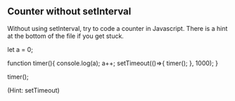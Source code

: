 ## Counter without setInterval

Without using setInterval, try to code a counter in Javascript. There is a hint at the bottom of the file if you get stuck.

let a = 0;

function timer(){
console.log(a);
a++;
setTimeout(()=>{
timer();
}, 1000);
}

timer();

(Hint: setTimeout)
